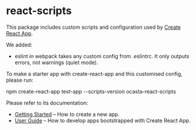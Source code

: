 # react-scripts

This package includes custom scripts and configuration used by [Create React App](https://github.com/facebook/create-react-app).

We added:
- eslint in webpack takes any custom config from .eslintrc. It only outputs errors, not warnings (quiet mode).

To make a starter app with create-react-app and this customised config, please run:

npm create-react-app test-app --scripts-version ocasta-react-scripts

Please refer to its documentation:

- [Getting Started](https://facebook.github.io/create-react-app/docs/getting-started) – How to create a new app.
- [User Guide](https://facebook.github.io/create-react-app/) – How to develop apps bootstrapped with Create React App.
